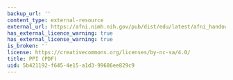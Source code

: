 ```yaml
---
backup_url: ''
content_type: external-resource
external_url: https://afni.nimh.nih.gov/pub/dist/edu/latest/afni_handouts/PPI.pdf
has_external_licence_warning: true
has_external_license_warning: true
is_broken: ''
license: https://creativecommons.org/licenses/by-nc-sa/4.0/
title: PPI (PDF)
uid: 5b421192-f645-4e15-a1d3-99686ee829c9
---
```

